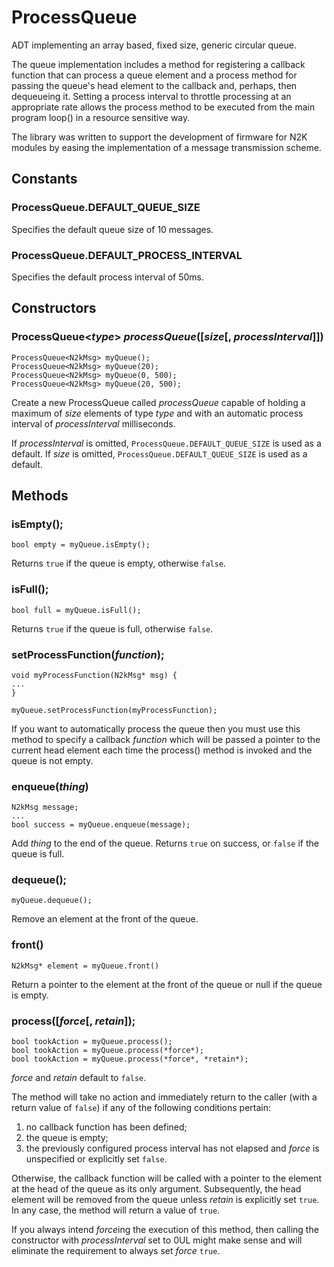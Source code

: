 # ProcessQueue

ADT implementing an array based, fixed size, generic circular queue.

The queue implementation includes a method for registering a callback
function that can process a queue element and a process method for
passing the queue's head element to the callback and, perhaps, then
dequeueing it. Setting a process interval to throttle processing at an
appropriate rate allows the process method to be executed from the main
program loop() in a resource sensitive way.

The library was written to support the development of firmware for N2K
modules by easing the implementation of a message transmission scheme. 

## Constants

### ProcessQueue.DEFAULT_QUEUE_SIZE
Specifies the default queue size of 10 messages.

### ProcessQueue.DEFAULT_PROCESS_INTERVAL
Specifies the default process interval of 50ms.

## Constructors

### ProcessQueue<*type*> *processQueue*([*size*[, *processInterval*]])
```
ProcessQueue<N2kMsg> myQueue();
ProcessQueue<N2kMsg> myQueue(20);
ProcessQueue<N2kMsg> myQueue(0, 500);
ProcessQueue<N2kMsg> myQueue(20, 500);
```
Create a new ProcessQueue called *processQueue* capable of holding
a maximum of *size* elements of type *type* and with an automatic
process interval of *processInterval* milliseconds.

If *processInterval* is omitted, ```ProcessQueue.DEFAULT_QUEUE_SIZE```
is used as a default. If *size* is omitted, ```ProcessQueue.DEFAULT_QUEUE_SIZE```
is used as a default.

## Methods

### isEmpty();
```
bool empty = myQueue.isEmpty();
```
Returns ```true``` if the queue is empty, otherwise ```false```.

### isFull();
```
bool full = myQueue.isFull();
```
Returns ```true``` if the queue is full, otherwise ```false```.

### setProcessFunction(*function*);
```
void myProcessFunction(N2kMsg* msg) {
...
}

myQueue.setProcessFunction(myProcessFunction);
```
If you want to automatically process the queue then you must use this
method to specify a callback *function* which will be passed a pointer
to the current head element each time the process() method is invoked
and the queue is not empty.

### enqueue(*thing*)
```
N2kMsg message;
...
bool success = myQueue.enqueue(message);
```
Add *thing* to the end of the queue. Returns ```true``` on success, or
```false``` if the queue is full.

### dequeue();
```
myQueue.dequeue();
```
Remove an element at the front of the queue.

### front()
```
N2kMsg* element = myQueue.front()
```
Return a pointer to the element at the front of the queue or null if the
queue is empty.

### process([*force*[, *retain*]);
```
bool tookAction = myQueue.process();
bool tookAction = myQueue.process(*force*);
bool tookAction = myQueue.process(*force*, *retain*);
```
*force* and *retain* default to ```false```.

The method will take no action and immediately return to the caller (with
a return value of ```false```) if any of the following conditions pertain:
1. no callback function has been defined;
2. the queue is empty;
3. the previously configured process interval has not elapsed and *force*
   is unspecified or explicitly set ```false```. 

Otherwise, the callback function will be called with a pointer to the
element at the head of the queue as its only argument.  Subsequently, the
head element will be removed from the queue unless *retain* is explicitly
set ```true```. In any case, the method will return a value of ```true```.

If you always intend *force*ing the execution of this method, then
calling the constructor with *processInterval* set to 0UL might make
sense and will eliminate the requirement to always set *force* ```true```.
